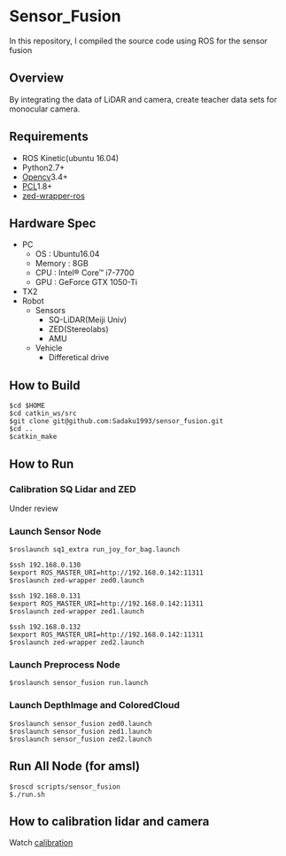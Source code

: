 # Sensor_Fusion
In this repository, I compiled the source code using ROS for the sensor fusion

## Overview
By integrating the data of LiDAR and camera, create teacher data sets for monocular camera.

## Requirements
- ROS Kinetic(ubuntu 16.04)
- Python2.7+
- [Opencv](https://opencv.org/)3.4+
- [PCL](https://pointcloud.org/)1.8+
- [zed-wrapper-ros](http://wiki.ros.org/zed-ros-wrapper)

## Hardware Spec
- PC
    - OS : Ubuntu16.04
    - Memory : 8GB
    - CPU : Intel® Core™ i7-7700
    - GPU : GeForce GTX 1050-Ti
- TX2
- Robot
    - Sensors
        - SQ-LiDAR(Meiji Univ)
        - ZED(Stereolabs)
        - AMU
    - Vehicle
        - Differetical drive

## How to Build
```
$cd $HOME
$cd catkin_ws/src
$git clone git@github.com:Sadaku1993/sensor_fusion.git
$cd ..
$catkin_make
```

## How to Run
### Calibration SQ Lidar and ZED
Under review

### Launch Sensor Node
```
$roslaunch sq1_extra run_joy_for_bag.launch
```
```
$ssh 192.168.0.130
$export ROS_MASTER_URI=http://192.168.0.142:11311
$roslaunch zed-wrapper zed0.launch
```
```
$ssh 192.168.0.131
$export ROS_MASTER_URI=http://192.168.0.142:11311
$roslaunch zed-wrapper zed1.launch
```
```
$ssh 192.168.0.132
$export ROS_MASTER_URI=http://192.168.0.142:11311
$roslaunch zed-wrapper zed2.launch
```

### Launch Preprocess Node
```
$roslaunch sensor_fusion run.launch
```

### Launch DepthImage and ColoredCloud
```
$roslaunch sensor_fusion zed0.launch
$roslaunch sensor_fusion zed1.launch
$roslaunch sensor_fusion zed2.launch
```

## Run All Node (for amsl)
```
$roscd scripts/sensor_fusion
$./run.sh
```

## How to calibration lidar and camera
Watch [calibration](https://github.com/Sadaku1993/sensor_fusion/tree/master/calibration)
